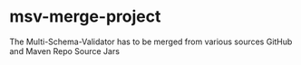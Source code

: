 # msv-merge-project
The Multi-Schema-Validator has to be merged from various sources GitHub and Maven Repo Source Jars
